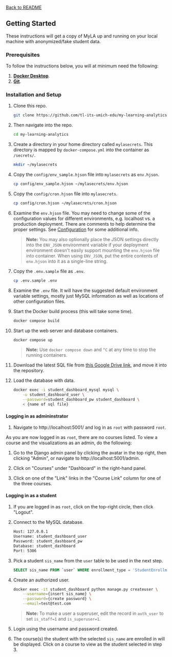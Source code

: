 [Back to README](../README.md)

## Getting Started

These instructions will get a copy of MyLA up and running on your local machine with anonymized/fake student data.

### Prerequisites

To follow the instructions below, you will at minimum need the following:
1. **[Docker Desktop](https://www.docker.com/products/docker-desktop/)**.
1. **[Git](https://git-scm.com/downloads)**.

### Installation and Setup

1. Clone this repo.
    ```sh
    git clone https://github.com/tl-its-umich-edu/my-learning-analytics.git
    ```

1. Then navigate into the repo.
    ```sh
    cd my-learning-analytics
    ```

1. Create a directory in your home directory called `mylasecrets`. This directory is mapped by `docker-compose.yml` into the container as `/secrets/`.
    ```sh
    mkdir ~/mylasecrets
    ```

1. Copy the `config/env_sample.hjson` file into `mylasecrets` as `env.hjson`.
    ```sh
    cp config/env_sample.hjson ~/mylasecrets/env.hjson
    ```

1. Copy the `config/cron.hjson` file into `mylasecrets`.
    ```sh
    cp config/cron.hjson ~/mylasecrets/cron.hjson
    ```

1. Examine the `env.hjson` file. You may need to change some of the configuration values for different environments,
e.g. localhost vs. a production deployment. There are comments to help determine the proper settings.
See [Configuration](configuration.md) for some additional info.

    > **Note:** You may also optionally place the JSON settings directly into the `ENV_JSON` environment variable
    > if your deployment environment doesn't easily support mounting the `env.hjson` file into container.
    > When using `ENV_JSON`, put the entire contents of `env.hjson` into it as a single-line string.

1. Copy the `.env.sample` file as `.env`. 
    ```sh
    cp .env.sample .env
    ```

1. Examine the `.env` file. It will have the suggested default environment variable settings,
mostly just MySQL information as well as locations of other configuration files.

1. Start the Docker build process (this will take some time).
    ```sh
    docker compose build
    ```

1. Start up the web server and database containers.
    ```sh
    docker compose up
    ```

    > **Note:** Use `docker compose down` and `^C` at any time to stop the running containers.

1. Download the latest SQL file from [this Google Drive link](https://drive.google.com/drive/u/0/folders/1Pj7roNjRPGyumKKal8-h5E6ukUiXTDI9), and move it into the repository.

1. Load the database with data.
    ```sh
    docker exec -i student_dashboard_mysql mysql \
        -u student_dashboard_user \
        --password=student_dashboard_pw student_dashboard \
        < {name of sql file}
    ```

#### Logging in as admininstrator

1. Navigate to http://localhost:5001/ and log in as `root` with password `root`.

As you are now logged in as `root`, there are no courses listed.
To view a course and the visualizations as an admin, do the following:

1. Go to the Django admin panel by clicking the avatar in the top right, then clicking "Admin",
or navigate to http://localhost:5001/admin.

2. Click on "Courses" under "Dashboard" in the right-hand panel.

3. Click on one of the "Link" links in the "Course Link" column for one of the three courses.

#### Logging in as a student

1. If you are logged in as `root`, click on the top-right circle, then click "Logout".

1. Connect to the MySQL database.
    ```txt
    Host: 127.0.0.1
    Username: student_dashboard_user
    Password: student_dashboard_pw
    Database: student_dashboard
    Port: 5306
    ```
    
1. Pick a student `sis_name` from the `user` table to be used in the next step.
    ```sql
    SELECT sis_name FROM `user` WHERE enrollment_type = 'StudentEnrollment';
    ```

1. Create an authorized user.
    ```sh
    docker exec -it student_dashboard python manage.py createuser \
        --username={insert sis_name} \
        --password={create password} \
        --email=test@test.com
    ```
    
    > **Note:** To make a user a superuser, edit the record in `auth_user` to set `is_staff=1` and `is_superuser=1`.
    
1. Login using the username and password created.

1. The course(s) the student with the selected `sis_name` are enrolled in will be displayed.
Click on a course to view as the student selected in step 3.
